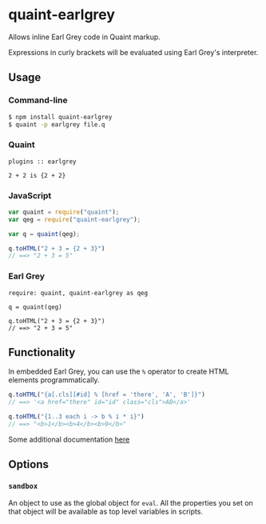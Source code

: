
quaint-earlgrey
===============

Allows inline Earl Grey code in Quaint markup.

Expressions in curly brackets will be evaluated using Earl Grey's
interpreter.


## Usage

### Command-line

```bash
$ npm install quaint-earlgrey
$ quaint -p earlgrey file.q
```

### Quaint

```
plugins :: earlgrey

2 + 2 is {2 + 2}
```

### JavaScript

```javascript
var quaint = require("quaint");
var qeg = require("quaint-earlgrey");

var q = quaint(qeg);

q.toHTML("2 + 3 = {2 + 3}")
// ==> "2 + 3 = 5"
```

### Earl Grey

```earlgrey
require: quaint, quaint-earlgrey as qeg

q = quaint(qeg)

q.toHTML("2 + 3 = {2 + 3}")
// ==> "2 + 3 = 5"
```

## Functionality

In embedded Earl Grey, you can use the `%` operator to create HTML
elements programmatically.

```javascript
q.toHTML("{a[.cls][#id] % [href = 'there', 'A', 'B']}")
// ==> '<a href="there" id="id" class="cls">AB</a>'

q.toHTML("{1..3 each i -> b % i * i}")
// ==> "<b>1</b><b>4</b><b>9</b>"
```

Some additional documentation [here](http://breuleux.github.io/earl-grey/doc.html#documentbuildingsyntax)


## Options

### `sandbox`

An object to use as the global object for `eval`. All the properties
you set on that object will be available as top level variables in
scripts.

